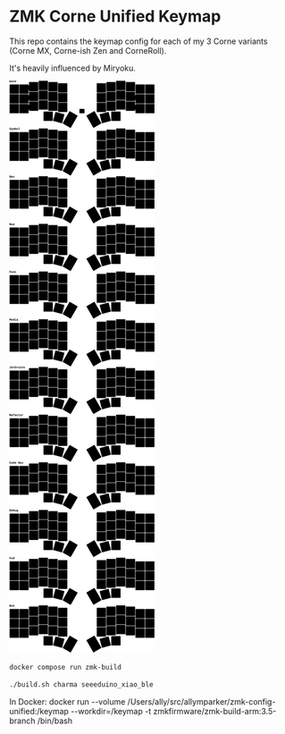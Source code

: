 # ZMK Corne Unified Keymap

This repo contains the keymap config for each of my 3 Corne variants (Corne MX, Corne-ish Zen and CorneRoll).

It's heavily influenced by Miryoku.

![Keymap](keymap-drawer/base.svg)


```sh
docker compose run zmk-build
```

```sh
./build.sh charma seeeduino_xiao_ble

```

In Docker:
docker run --volume /Users/ally/src/allymparker/zmk-config-unified:/keymap --workdir=/keymap -t zmkfirmware/zmk-build-arm:3.5-branch /bin/bash